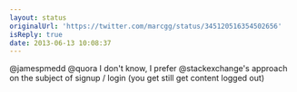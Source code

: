 ```yaml
---
layout: status
originalUrl: 'https://twitter.com/marcgg/status/345120516354502656'
isReply: true
date: 2013-06-13 10:08:37
---
```


@jamespmedd @quora I don't know, I prefer @stackexchange's approach on the subject of signup / login (you get still get content logged out)
